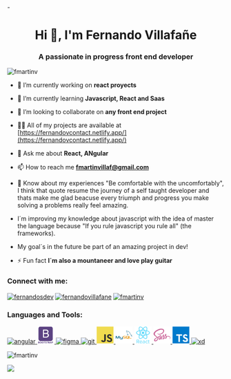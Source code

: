 
-<h1 align="center">Hi 👋, I'm Fernando Villafañe</h1>
<h3 align="center">A passionate in progress front end developer</h3>

<p align="left"> <img src="https://komarev.com/ghpvc/?username=fmartinv&label=Profile%20views&color=0e75b6&style=flat" alt="fmartinv" /> </p>

- 🔭 I’m currently working on **react proyects**

- 🌱 I’m currently learning **Javascript, React and Saas**

- 👯 I’m looking to collaborate on **any front end project**

- 👨‍💻 All of my projects are available at [https://fernandovcontact.netlify.app/](https://fernandovcontact.netlify.app/)

- 💬 Ask me about **React, ANgular**

- 📫 How to reach me **fmartinvillaf@gmail.com**

- 📄 Know about my experiences "Be comfortable with the uncomfortably", I think that quote resume the journey of a self taught developer and thats make me glad beacuse every triumph and progress you make solving a problems really feel amazing.
- I´m improving my knowledge  about javascript with the idea of master the language because "If you rule javascript you rule all" (the frameworks).
- My goal´s in the future be part of an amazing project in dev!

- ⚡ Fun fact **I´m also a mountaneer and love play guitar**



<h3 align="left">Connect with me:</h3>
<p align="left">
<a href="https://twitter.com/fernandosdev" target="blank"><img align="center" src="https://raw.githubusercontent.com/rahuldkjain/github-profile-readme-generator/master/src/images/icons/Social/twitter.svg" alt="fernandosdev" height="30" width="40" /></a>
<a href="https://linkedin.com/in/fernandovillafane" target="blank"><img align="center" src="https://raw.githubusercontent.com/rahuldkjain/github-profile-readme-generator/master/src/images/icons/Social/linked-in-alt.svg" alt="fernandovillafane" height="30" width="40" /></a>
<a href="https://codesandbox.com/fmartinv" target="blank"><img align="center" src="https://cdn.jsdelivr.net/npm/simple-icons@3.0.1/icons/codesandbox.svg" alt="fmartinv" height="30" width="40" /></a>
</p>




<h3 align="left">Languages and Tools:</h3>
<p align="left"> <a href="https://angular.io" target="_blank"> <img src="https://angular.io/assets/images/logos/angular/angular.svg" alt="angular" width="40" height="40"/> </a> <a href="https://getbootstrap.com" target="_blank"> <img src="https://raw.githubusercontent.com/devicons/devicon/master/icons/bootstrap/bootstrap-plain-wordmark.svg" alt="bootstrap" width="40" height="40"/> </a> <a href="https://www.figma.com/" target="_blank"> <img src="https://www.vectorlogo.zone/logos/figma/figma-icon.svg" alt="figma" width="40" height="40"/> </a> <a href="https://git-scm.com/" target="_blank"> <img src="https://www.vectorlogo.zone/logos/git-scm/git-scm-icon.svg" alt="git" width="40" height="40"/> </a> <a href="https://developer.mozilla.org/en-US/docs/Web/JavaScript" target="_blank"> <img src="https://raw.githubusercontent.com/devicons/devicon/master/icons/javascript/javascript-original.svg" alt="javascript" width="40" height="40"/> </a> <a href="https://www.mysql.com/" target="_blank"> <img src="https://raw.githubusercontent.com/devicons/devicon/master/icons/mysql/mysql-original-wordmark.svg" alt="mysql" width="40" height="40"/> </a> <a href="https://reactjs.org/" target="_blank"> <img src="https://raw.githubusercontent.com/devicons/devicon/master/icons/react/react-original-wordmark.svg" alt="react" width="40" height="40"/> </a> <a href="https://sass-lang.com" target="_blank"> <img src="https://raw.githubusercontent.com/devicons/devicon/master/icons/sass/sass-original.svg" alt="sass" width="40" height="40"/> </a> <a href="https://www.typescriptlang.org/" target="_blank"> <img src="https://raw.githubusercontent.com/devicons/devicon/master/icons/typescript/typescript-original.svg" alt="typescript" width="40" height="40"/> </a> <a href="https://www.adobe.com/products/xd.html" target="_blank"> <img src="https://cdn.worldvectorlogo.com/logos/adobe-xd.svg" alt="xd" width="40" height="40"/> </a> </p>

<p><img align="center" src="https://github-readme-stats.vercel.app/api/top-langs?username=fmartinv&show_icons=true&locale=en&layout=compact" alt="fmartinv" /></p>


<img height="180em" src="https://github-readme-stats.vercel.app/api?username=fmartinv&show_icons=true&hide_border=true&&count_private=true&include_all_commits=true" />
